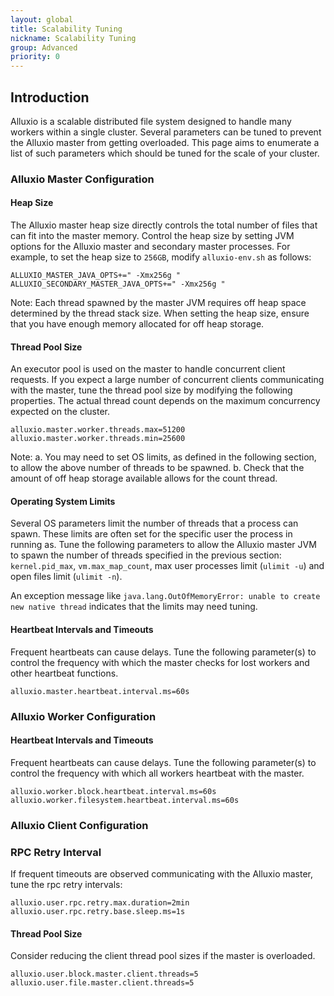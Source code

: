```yaml
---
layout: global
title: Scalability Tuning
nickname: Scalability Tuning
group: Advanced
priority: 0
---
```


## Introduction

Alluxio is a scalable distributed file system designed to handle many workers within a single cluster.
Several parameters can be tuned to prevent the Alluxio master from getting overloaded. This page
aims to enumerate a list of such parameters which should be tuned for the scale of your cluster.

### Alluxio Master Configuration

#### Heap Size

The Alluxio master heap size directly controls the total number of files that can fit into the
master memory. Control the heap size by setting JVM options for the Alluxio master and secondary
master processes. For example, to set the heap size to `256GB`, modify `alluxio-env.sh` as follows:
```properties
ALLUXIO_MASTER_JAVA_OPTS+=" -Xmx256g "
ALLUXIO_SECONDARY_MASTER_JAVA_OPTS+=" -Xmx256g "
```

Note: Each thread spawned by the master JVM requires off heap space determined by the thread stack
size. When setting the heap size, ensure that you have enough memory allocated for off heap storage.

#### Thread Pool Size
An executor pool is used on the master to handle concurrent client requests. If you expect a large
number of concurrent clients communicating with the master, tune the thread pool size by modifying
the following properties. The actual thread count depends on the maximum concurrency expected on the
cluster.
```properties
alluxio.master.worker.threads.max=51200
alluxio.master.worker.threads.min=25600
```

Note: a. You may need to set OS limits, as defined in the following section, to allow the above number
of threads to be spawned. b. Check that the amount of off heap storage available allows for the
count thread.

#### Operating System Limits
Several OS parameters limit the number of threads that a process can spawn. These limits are often
set for the specific user the process in running as. Tune the following parameters to allow the
Alluxio master JVM to spawn the number of threads specified in the previous section: `kernel.pid_max`,
`vm.max_map_count`, max user processes limit (`ulimit -u`) and open files limit (`ulimit -n`).

An exception message like `java.lang.OutOfMemoryError: unable to create new native thread`
indicates that the limits may need tuning.

#### Heartbeat Intervals and Timeouts

Frequent heartbeats can cause delays. Tune the following parameter(s) to control the frequency with
which the master checks for lost workers and other heartbeat functions.
```properties
alluxio.master.heartbeat.interval.ms=60s
```

### Alluxio Worker Configuration

#### Heartbeat Intervals and Timeouts

Frequent heartbeats can cause delays. Tune the following parameter(s) to control the frequency with
which all workers heartbeat with the master.
```properties
alluxio.worker.block.heartbeat.interval.ms=60s
alluxio.worker.filesystem.heartbeat.interval.ms=60s
```

### Alluxio Client Configuration

### RPC Retry Interval

If frequent timeouts are observed communicating with the Alluxio master, tune the rpc retry intervals:
```properties
alluxio.user.rpc.retry.max.duration=2min
alluxio.user.rpc.retry.base.sleep.ms=1s
```

#### Thread Pool Size

Consider reducing the client thread pool sizes if the master is overloaded.
```properties
alluxio.user.block.master.client.threads=5
alluxio.user.file.master.client.threads=5
```
